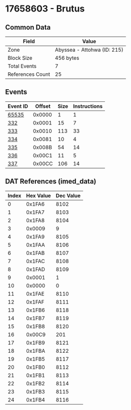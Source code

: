 # 17658603 - Brutus

## Common Data

| Field            | Value                       |
|------------------|-----------------------------|
| Zone             | Abyssea - Attohwa (ID: 215) |
| Block Size       | 456 bytes                   |
| Total Events     | 7                           |
| References Count | 25                          |

## Events

| Event ID            | Offset   |   Size |   Instructions |
|---------------------|----------|--------|----------------|
| [65535](./65535.md) | 0x0000   |      1 |              1 |
| [332](./332.md)     | 0x0001   |     15 |              7 |
| [333](./333.md)     | 0x0010   |    113 |             33 |
| [334](./334.md)     | 0x0081   |     10 |              4 |
| [335](./335.md)     | 0x008B   |     54 |             14 |
| [336](./336.md)     | 0x00C1   |     11 |              5 |
| [337](./337.md)     | 0x00CC   |    106 |             14 |

## DAT References (imed_data)

|   Index | Hex Value   |   Dec Value |
|---------|-------------|-------------|
|       0 | 0x1FA6      |        8102 |
|       1 | 0x1FA7      |        8103 |
|       2 | 0x1FA8      |        8104 |
|       3 | 0x0009      |           9 |
|       4 | 0x1FA9      |        8105 |
|       5 | 0x1FAA      |        8106 |
|       6 | 0x1FAB      |        8107 |
|       7 | 0x1FAC      |        8108 |
|       8 | 0x1FAD      |        8109 |
|       9 | 0x0001      |           1 |
|      10 | 0x0000      |           0 |
|      11 | 0x1FAE      |        8110 |
|      12 | 0x1FAF      |        8111 |
|      13 | 0x1FB6      |        8118 |
|      14 | 0x1FB7      |        8119 |
|      15 | 0x1FB8      |        8120 |
|      16 | 0x00C9      |         201 |
|      17 | 0x1FB9      |        8121 |
|      18 | 0x1FBA      |        8122 |
|      19 | 0x1FB5      |        8117 |
|      20 | 0x1FB0      |        8112 |
|      21 | 0x1FB1      |        8113 |
|      22 | 0x1FB2      |        8114 |
|      23 | 0x1FB3      |        8115 |
|      24 | 0x1FB4      |        8116 |
